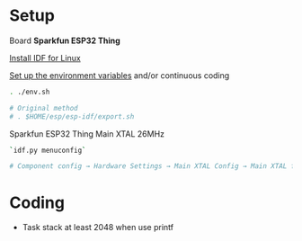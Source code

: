 
# Setup

Board **Sparkfun ESP32 Thing**

[Install IDF for Linux](https://docs.espressif.com/projects/esp-idf/en/latest/esp32/get-started/linux-macos-setup.html)

[Set up the environment variables](https://docs.espressif.com/projects/esp-idf/en/latest/esp32/get-started/linux-macos-setup.html#step-4-set-up-the-environment-variables) and/or continuous coding

```sh
. ./env.sh

# Original method
# . $HOME/esp/esp-idf/export.sh
```

Sparkfun ESP32 Thing Main XTAL 26MHz

```sh
`idf.py menuconfig`

# Component config → Hardware Settings → Main XTAL Config → Main XTAL frequency
```

# Coding

  - Task stack at least 2048 when use printf
